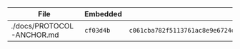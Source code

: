 | File | Embedded | Actual | Match |
|------|----------|--------|-------|
| ./docs/PROTOCOL-ANCHOR.md | `cf03d4b` | `c061cba782f5113761ac8e9e6724da7c2ff4b1fbdebd7e7040e31e49ac056eb2` | true |
